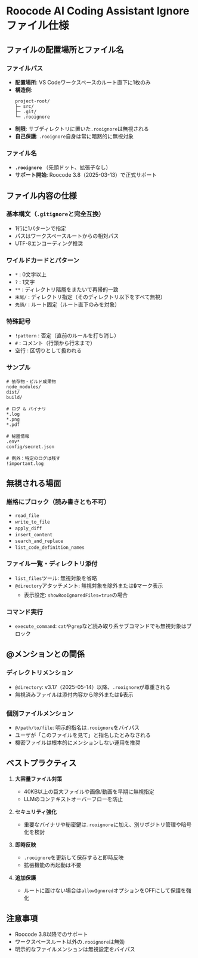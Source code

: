 # Roocode AI Coding Assistant Ignore ファイル仕様

## ファイルの配置場所とファイル名

### ファイルパス
- **配置場所**: VS Codeワークスペースのルート直下に1枚のみ
- **構造例**:
  ```
  project-root/
  ├─ src/
  ├─ .git/
  └─ .rooignore
  ```
- **制限**: サブディレクトリに置いた`.rooignore`は無視される
- **自己保護**: `.rooignore`自身は常に暗黙的に無視対象

### ファイル名
- **`.rooignore`** （先頭ドット、拡張子なし）
- **サポート開始**: Roocode 3.8（2025-03-13）で正式サポート

## ファイル内容の仕様

### 基本構文（`.gitignore`と完全互換）
- 1行に1パターンで指定
- パスはワークスペースルートからの相対パス
- UTF-8エンコーディング推奨

### ワイルドカードとパターン
- `*` : 0文字以上
- `?` : 1文字
- `**` : ディレクトリ階層をまたいで再帰的一致
- `末尾/` : ディレクトリ指定（そのディレクトリ以下をすべて無視）
- `先頭/` : ルート固定（ルート直下のみを対象）

### 特殊記号
- `!pattern` : 否定（直前のルールを打ち消し）
- `#` : コメント（行頭から行末まで）
- 空行 : 区切りとして扱われる

### サンプル
```
# 依存物・ビルド成果物
node_modules/
dist/
build/

# ログ & バイナリ
*.log
*.png
*.pdf

# 秘匿情報
.env*
config/secret.json

# 例外：特定のログは残す
!important.log
```

## 無視される場面

### 厳格にブロック（読み書きとも不可）
- `read_file`
- `write_to_file`
- `apply_diff`
- `insert_content`
- `search_and_replace`
- `list_code_definition_names`

### ファイル一覧・ディレクトリ添付
- `list_files`ツール: 無視対象を省略
- `@directory`アタッチメント: 無視対象を除外または🔒マーク表示
  - 表示設定: `showRooIgnoredFiles=true`の場合

### コマンド実行
- `execute_command`: `cat`や`grep`など読み取り系サブコマンドでも無視対象はブロック

## @メンションとの関係

### ディレクトリメンション
- `@directory`: v3.17（2025-05-14）以降、`.rooignore`が尊重される
- 無視済みファイルは添付内容から除外または🔒表示

### 個別ファイルメンション
- `@/path/to/file`: 明示的指名は`.rooignore`をバイパス
- ユーザが「このファイルを見て」と指名したとみなされる
- 機密ファイルは根本的にメンションしない運用を推奨

## ベストプラクティス

1. **大容量ファイル対策**
   - 40KB以上の巨大ファイルや画像/動画を早期に無視指定
   - LLMのコンテキストオーバーフローを防止

2. **セキュリティ強化**
   - 重要なバイナリや秘密鍵は`.rooignore`に加え、別リポジトリ管理や暗号化を検討

3. **即時反映**
   - `.rooignore`を更新して保存すると即時反映
   - 拡張機能の再起動は不要

4. **追加保護**
   - ルートに置けない場合は`allowIgnored`オプションをOFFにして保護を強化

## 注意事項
- Roocode 3.8以降でのサポート
- ワークスペースルート以外の`.rooignore`は無効
- 明示的なファイルメンションは無視設定をバイパス